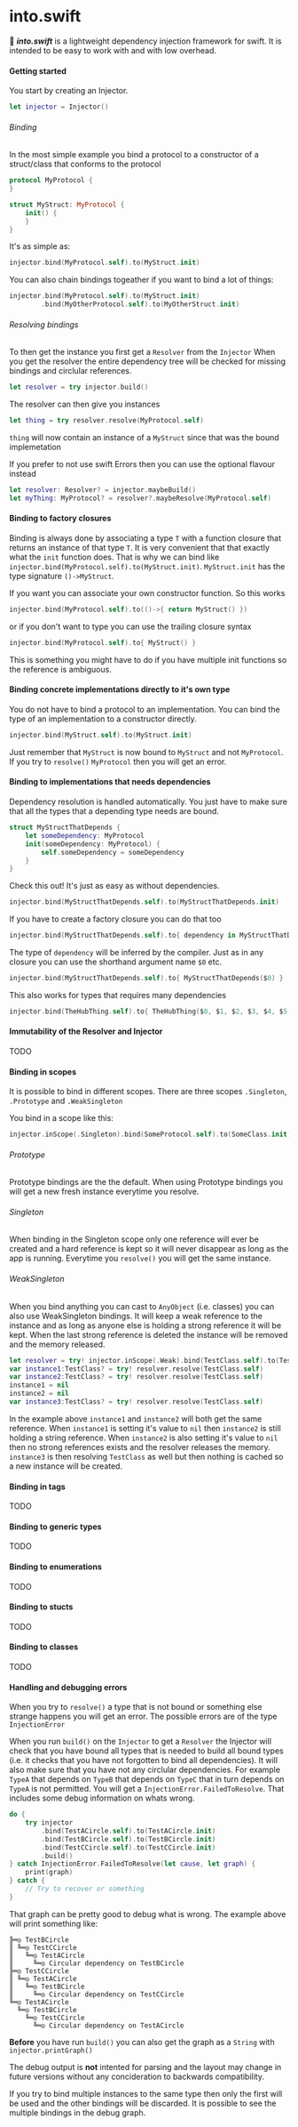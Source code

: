# into.swift

:syringe: _**into.swift**_ is a lightweight dependency injection framework for swift.
It is intended to be easy to work with and with low overhead.


#### Getting started

You start by creating an Injector. 

```swift
let injector = Injector()
```

###### Binding
In the most simple example you bind a protocol to a constructor of a struct/class that conforms to the protocol

```swift
protocol MyProtocol {
}

struct MyStruct: MyProtocol {
    init() {
    }
}
```

It's as simple as:

```swift
injector.bind(MyProtocol.self).to(MyStruct.init)
```

You can also chain bindings togeather if you want to bind a lot of things:

```swift
injector.bind(MyProtocol.self).to(MyStruct.init)
  		.bind(MyOtherProtocol.self).to(MyOtherStruct.init)
```

###### Resolving bindings
To then get the instance you first get a `Resolver` from the `Injector`
When you get the resolver the entire dependency tree will be checked for missing bindings and circlular references.

```swift
let resolver = try injector.build()
```

The resolver can then give you instances

```swift
let thing = try resolver.resolve(MyProtocol.self)
```

`thing` will now contain an instance of a `MyStruct` since that was the bound implemetation

If you prefer to not use swift Errors then you can use the optional flavour instead

```swift
let resolver: Resolver? = injector.maybeBuild()
let myThing: MyProtocol? = resolver?.maybeResolve(MyProtocol.self)
```

#### Binding to factory closures
Binding is always done by associating a type `T` with a function closure that returns an instance of that type `T`.
It is very convenient that that exactly what the `init` function does. That is why we can bind like `injector.bind(MyProtocol.self).to(MyStruct.init)`.
`MyStruct.init` has the type signature `()->MyStruct`.

If you want you can associate your own constructor function.
So this works

```swift
injector.bind(MyProtocol.self).to(()->{ return MyStruct() })
```

or if you don't want to type you can use the trailing closure syntax

```swift
injector.bind(MyProtocol.self).to{ MyStruct() }
```

This is something you might have to do if you have multiple init functions so the reference is ambiguous.

#### Binding concrete implementations directly to it's own type
You do not have to bind a protocol to an implementation. You can bind the type of an implementation to a constructor directly.

```swift
injector.bind(MyStruct.self).to(MyStruct.init)
```

Just remember that `MyStruct` is now bound to `MyStruct` and not `MyProtocol`. If you try to `resolve()` `MyProtocol` then you will get an error.

#### Binding to implementations that needs dependencies
Dependency resolution is handled automatically. You just have to make sure that all the types that a depending type needs are bound.

```swift
struct MyStructThatDepends {
	let someDependency: MyProtocol
	init(someDependency: MyProtocol) {
		self.someDependency = someDependency
	}
}
```

Check this out! It's just as easy as without dependencies.

```swift
injector.bind(MyStructThatDepends.self).to(MyStructThatDepends.init)
```

If you have to create a factory closure you can do that too

```swift
injector.bind(MyStructThatDepends.self).to{ dependency in MyStructThatDepends(dependency) }
```

The type of `dependency` will be inferred by the compiler. Just as in any closure you can use the shorthand argument name `$0` etc.

```swift
injector.bind(MyStructThatDepends.self).to{ MyStructThatDepends($0) }
```
This also works for types that requires many dependencies

```swift
injector.bind(TheHubThing.self).to{ TheHubThing($0, $1, $2, $3, $4, $5) }
```

#### Immutability of the Resolver and Injector
TODO

#### Binding in scopes
It is possible to bind in different scopes.
There are three scopes `.Singleton`, `.Prototype` and `.WeakSingleton`

You bind in a scope like this:

```swift
injector.inScope(.Singleton).bind(SomeProtocol.self).to(SomeClass.init)
```

###### Prototype
Prototype bindings are the the default. When using Prototype bindings you will get a new fresh instance everytime you resolve.

###### Singleton
When binding in the Singleton scope only one reference will ever be created and a hard reference is kept so it will never disappear as long as the app is running.
Everytime you `resolve()` you will get the same instance.

###### WeakSingleton
When you bind anything you can cast to `AnyObject` (i.e. classes) you can also use WeakSingleton bindings.
It will keep a weak reference to the instance and as long as anyone else is holding a strong reference it will be kept.
When the last strong reference is deleted the instance will be removed and the memory released.

```swift
let resolver = try! injector.inScope(.Weak).bind(TestClass.self).to(TestClass.init).build()
var instance1:TestClass? = try! resolver.resolve(TestClass.self)
var instance2:TestClass? = try! resolver.resolve(TestClass.self)
instance1 = nil
instance2 = nil
var instance3:TestClass? = try! resolver.resolve(TestClass.self)
```
In the example above `instance1` and `instance2` will both get the same reference.
When `instance1` is setting it's value to `nil` then `instance2` is still holding a string reference.
When `instance2` is also setting it's value to `nil` then no strong references exists and the resolver releases the memory.
`instance3` is then resolving `TestClass` as well but then nothing is cached so a new instance will be created.

#### Binding in tags
TODO

#### Binding to generic types
TODO

#### Binding to enumerations
TODO

#### Binding to stucts
TODO

#### Binding to classes
TODO

#### Handling and debugging errors
When you try to `resolve()` a type that is not bound or something else strange happens you will get an error.
The possible errors are of the type `InjectionError`

When you run `build()` on the `Injector` to get a `Resolver` the Injector will check that you have bound all types that is needed to build all bound types (i.e. it checks that you have not forgotten to bind all dependencies).
It will also make sure that you have not any circlular dependencies. For example `TypeA` that depends on `TypeB` that depends on `TypeC` that in turn depends on `TypeA` is not permitted.
You will get a `InjectionError.FailedToResolve`. That includes some debug information on whats wrong.

```swift
do {
    try injector
        .bind(TestACircle.self).to(TestACircle.init)
        .bind(TestBCircle.self).to(TestBCircle.init)
        .bind(TestCCircle.self).to(TestCCircle.init)
        .build()
} catch InjectionError.FailedToResolve(let cause, let graph) {
    print(graph)
} catch {
    // Try to recover or something
}
```

That graph can be pretty good to debug what is wrong. The example above will print something like:

```
╠═◎ TestBCircle 
║ ╚═◎ TestCCircle 
║   ╚═◎ TestACircle 
║     ╚═◎ Circular dependency on TestBCircle 
╠═◎ TestCCircle 
║ ╚═◎ TestACircle 
║   ╚═◎ TestBCircle 
║     ╚═◎ Circular dependency on TestCCircle 
╚═◎ TestACircle 
  ╚═◎ TestBCircle 
    ╚═◎ TestCCircle 
      ╚═◎ Circular dependency on TestACircle 
```
**Before** you have run `build()` you can also get the graph as a `String` with `injector.printGraph()`

The debug output is **not** intented for parsing and the layout may change in future versions without any concideration to backwards compatibility.

If you try to bind multiple instances to the same type then only the first will be used and the other bindings will be discarded. It is possible to see the multiple bindings in the debug graph.





